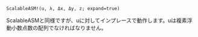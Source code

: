 ```
ScalableASM!(u, λ, Δx, Δy, z; expand=true)
```

ScalableASMと同様ですが、uに対してインプレースで動作します。uは複素浮動小数点数の配列でなければなりません。
